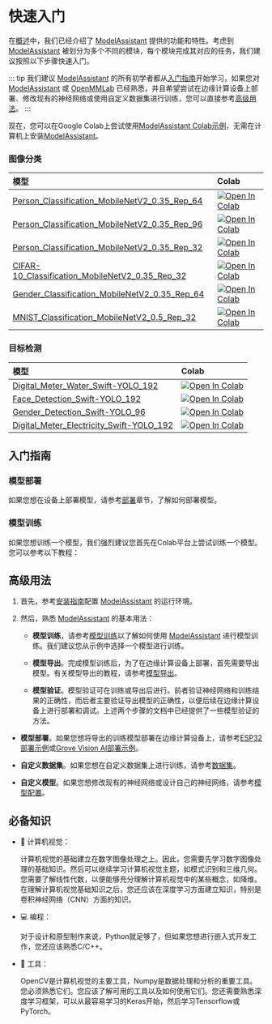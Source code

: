 # 快速入门

在[概述](./what_is)中，我们已经介绍了 [ModelAssistant](https://github.com/Seeed-Studio/ModelAssistant) 提供的功能和特性。考虑到 [ModelAssistant](https://github.com/Seeed-Studio/ModelAssistant) 被划分为多个不同的模块，每个模块完成其对应的任务，我们建议按照以下步骤快速入门。

::: tip
我们建议 [ModelAssistant](https://github.com/Seeed-Studio/ModelAssistant) 的所有初学者都从[入门指南](#getting-started)开始学习，如果您对 [ModelAssistant](https://github.com/Seeed-Studio/ModelAssistant) 或 [OpenMMLab](https://github.com/open-mmlab) 已经熟悉，并且希望尝试在边缘计算设备上部署、修改现有的神经网络或使用自定义数据集进行训练，您可以直接参考[高级用法](#advanced)。
:::

现在，您可以在Google Colab上尝试使用[ModelAssistant Colab示例](https://github.com/Seeed-Studio/ModelAssistanttree/main/notebooks)，无需在计算机上安装[ModelAssistant](https://github.com/Seeed-Studio/ModelAssistant)。

### 图像分类

| 模型                                                                                                         | Colab                                                                                                                                                                                                                            |
|:--------------------------------------------------------------------------------------------------------------|:---------------------------------------------------------------------------------------------------------------------------------------------------------------------------------------------------------------------------------|
| [Person_Classification_MobileNetV2_0.35_Rep_64](https://github.com/Seeed-Studio/sscma-model-zoo/blob/main/docs/en/Person_Classification_MobileNetV2_0.35_Rep_64.md)     | [![Open In Colab](https://colab.research.google.com/assets/colab-badge.svg)](https://colab.research.google.com/github/seeed-studio/sscma-model-zoo/blob/main/notebooks/en/Person_Classification_MobileNetV2_0.35_Rep_64.ipynb)   |
| [Person_Classification_MobileNetV2_0.35_Rep_96](https://github.com/Seeed-Studio/sscma-model-zoo/blob/main/docs/en/Person_Classification_MobileNetV2_0.35_Rep_96.md)     | [![Open In Colab](https://colab.research.google.com/assets/colab-badge.svg)](https://colab.research.google.com/github/seeed-studio/sscma-model-zoo/blob/main/notebooks/en/Person_Classification_MobileNetV2_0.35_Rep_96.ipynb)   |
| [Person_Classification_MobileNetV2_0.35_Rep_32](https://github.com/Seeed-Studio/sscma-model-zoo/blob/main/docs/en/Person_Classification_MobileNetV2_0.35_Rep_32.md)     | [![Open In Colab](https://colab.research.google.com/assets/colab-badge.svg)](https://colab.research.google.com/github/seeed-studio/sscma-model-zoo/blob/main/notebooks/en/Person_Classification_MobileNetV2_0.35_Rep_32.ipynb)   |
| [CIFAR-10_Classification_MobileNetV2_0.35_Rep_32](https://github.com/Seeed-Studio/sscma-model-zoo/blob/main/docs/en/CIFAR-10_Classification_MobileNetV2_0.35_Rep_32.md) | [![Open In Colab](https://colab.research.google.com/assets/colab-badge.svg)](https://colab.research.google.com/github/seeed-studio/sscma-model-zoo/blob/main/notebooks/en/CIFAR-10_Classification_MobileNetV2_0.35_Rep_32.ipynb) |
| [Gender_Classification_MobileNetV2_0.35_Rep_64](https://github.com/Seeed-Studio/sscma-model-zoo/blob/main/docs/en/Gender_Classification_MobileNetV2_0.35_Rep_64.md)     | [![Open In Colab](https://colab.research.google.com/assets/colab-badge.svg)](https://colab.research.google.com/github/seeed-studio/sscma-model-zoo/blob/main/notebooks/en/Gender_Classification_MobileNetV2_0.35_Rep_64.ipynb)   |
| [MNIST_Classification_MobileNetV2_0.5_Rep_32](https://github.com/Seeed-Studio/sscma-model-zoo/blob/main/docs/en/MNIST_Classification_MobileNetV2_0.5_Rep_32.md)         | [![Open In Colab](https://colab.research.google.com/assets/colab-badge.svg)](https://colab.research.google.com/github/seeed-studio/sscma-model-zoo/blob/main/notebooks/en/MNIST_Classification_MobileNetV2_0.5_Rep_32.ipynb)     |

### 目标检测

| 模型                                                                                           | Colab                                                                                                                                                                                                                     |
|:------------------------------------------------------------------------------------------------|:--------------------------------------------------------------------------------------------------------------------------------------------------------------------------------------------------------------------------|
| [Digital_Meter_Water_Swift-YOLO_192](https://github.com/Seeed-Studio/sscma-model-zoo/blob/main/docs/en/Digital_Meter_Water_Swift-YOLO_192.md)             | [![Open In Colab](https://colab.research.google.com/assets/colab-badge.svg)](https://colab.research.google.com/github/seeed-studio/sscma-model-zoo/blob/main/notebooks/en/Digital_Meter_Water_Swift-YOLO_192.ipynb)       |
| [Face_Detection_Swift-YOLO_192](https://github.com/Seeed-Studio/sscma-model-zoo/blob/main/docs/en/Face_Detection_Swift-YOLO_192.md)                       | [![Open In Colab](https://colab.research.google.com/assets/colab-badge.svg)](https://colab.research.google.com/github/seeed-studio/sscma-model-zoo/blob/main/notebooks/en/Face_Detection_Swift-YOLO_192.ipynb)            |
| [Gender_Detection_Swift-YOLO_96](https://github.com/Seeed-Studio/sscma-model-zoo/blob/main/docs/en/Gender_Detection_Swift-YOLO_96.md)                     | [![Open In Colab](https://colab.research.google.com/assets/colab-badge.svg)](https://colab.research.google.com/github/seeed-studio/sscma-model-zoo/blob/main/notebooks/en/Gender_Detection_Swift-YOLO_96.ipynb)           |
| [Digital_Meter_Electricity_Swift-YOLO_192](https://github.com/Seeed-Studio/sscma-model-zoo/blob/main/docs/en/Digital_Meter_Electricity_Swift-YOLO_192.md) | [![Open In Colab](https://colab.research.google.com/assets/colab-badge.svg)](https://colab.research.google.com/github/seeed-studio/sscma-model-zoo/blob/main/notebooks/en/Digital_Meter_Electricity_Swift-YOLO_192.ipynb) |

## 入门指南

### 模型部署

如果您想在设备上部署模型，请参考[部署](../deploy/overview)章节，了解如何部署模型。

### 模型训练

如果您想训练一个模型，我们强烈建议您首先在Colab平台上尝试训练一个模型。您可以参考以下教程：

## 高级用法

1. 首先，参考[安装指南](./installation.md)配置 [ModelAssistant](https://github.com/Seeed-Studio/ModelAssistant) 的运行环境。

2. 然后，熟悉 [ModelAssistant](https://github.com/Seeed-Studio/ModelAssistant) 的基本用法：

   - **模型训练**，请参考[模型训练](../tutorials/training/overview)以了解如何使用 [ModelAssistant](https://github.com/Seeed-Studio/ModelAssistant) 进行模型训练。我们建议您从示例中选择一个模型进行训练。

   - **模型导出**。完成模型训练后，为了在边缘计算设备上部署，首先需要导出模型。有关模型导出的教程，请参考[模型导出](../tutorials/export/overview)。

   - **模型验证**。模型验证可在训练或导出后进行。前者验证神经网络和训练结果的正确性，而后者主要验证导出模型的正确性，以便后续在边缘计算设备上进行部署和调试。上述两个步骤的文档中已经提供了一些模型验证的方法。

- **模型部署**。如果您想将导出的训练模型部署在边缘计算设备上，请参考[ESP32部署示例](../deploy/esp32/deploy)或[Grove Vision AI部署示例](../deploy/grove/deploy)。

- **自定义数据集**。如果您想在自定义数据集上进行训练，请参考[数据集](../tutorials/datasets)。

- **自定义模型**。如果您想修改现有的神经网络或设计自己的神经网络，请参考[模型配置](../tutorials/config)。

## 必备知识

- 📸 计算机视觉：

  计算机视觉的基础建立在数字图像处理之上。因此，您需要先学习数字图像处理的基础知识。然后可以继续学习计算机视觉主题，如模式识别和三维几何。您需要了解线性代数，以便能够充分理解计算机视觉中的某些概念，如降维。在理解计算机视觉基础知识之后，您还应该在深度学习方面建立知识，特别是卷积神经网络（CNN）方面的知识。

- 💻 编程：

  对于设计和原型制作来说，Python就足够了，但如果您想进行嵌入式开发工作，您还应该熟悉C/C++。

- 🧰 工具：

  OpenCV是计算机视觉的主要工具，Numpy是数据处理和分析的重要工具。您必须熟悉它们。您应该了解可用的工具以及如何使用它们。您还需要熟悉深度学习框架，可以从最容易学习的Keras开始，然后学习Tensorflow或PyTorch。
